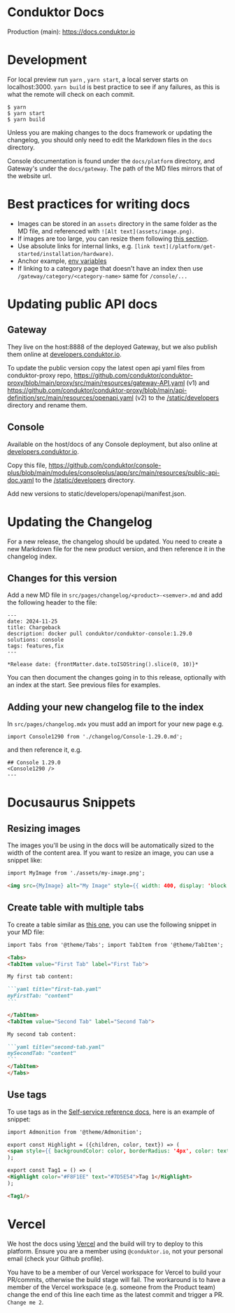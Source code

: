 # Conduktor Docs
Production (main): https://docs.conduktor.io

# Development
For local preview run `yarn` , `yarn start`, a local server starts on localhost:3000. `yarn build` is best practice to see if any failures, as this is what the remote will check on each commit.
```
$ yarn
$ yarn start
$ yarn build
```

Unless you are making changes to the docs framework or updating the changelog, you should only need to edit the Markdown files in the `docs` directory.

Console documentation is found under the `docs/platform` directory, and Gateway's under the `docs/gateway`. The path of the MD files mirrors that of the website url.

# Best practices for writing docs

- Images can be stored in an `assets` directory in the same folder as the MD file, and referenced with `![Alt text](assets/image.png)`.
- If images are too large, you can resize them following [this section](#resizing-images).
- Use absolute links for internal links, e.g. `[link text](/platform/get-started/installation/hardware)`.
- Anchor example, [env variables](/platform/get-started/configuration/env-variables/#auditlog-export-properties)
- If linking to a category page that doesn't have an index then use `/gateway/category/<category-name>` same for `/console/...`

# Updating public API docs

## Gateway
They live on the host:8888 of the deployed Gateway, but we also publish them online at [developers.conduktor.io](https://developers.conduktor.io/?product=gateway).

To update the public version copy the latest open api yaml files from conduktor-proxy repo,
https://github.com/conduktor/conduktor-proxy/blob/main/proxy/src/main/resources/gateway-API.yaml (v1)
and https://github.com/conduktor/conduktor-proxy/blob/main/api-definition/src/main/resources/openapi.yaml (v2)
to the [/static/developers](./static/developers/openapi/gateway) directory and rename them.

## Console
Available on the host/docs of any Console deployment, but also online at [developers.conduktor.io](https://developers.conduktor.io/?product=console).

Copy this file, https://github.com/conduktor/console-plus/blob/main/modules/consoleplus/app/src/main/resources/public-api-doc.yaml
to the [/static/developers](./static/developers/openapi/console) directory.

Add new versions to static/developers/openapi/manifest.json.

# Updating the Changelog

For a new release, the changelog should be updated.  You need to create a new Markdown file for the new product version, and then reference it in the changelog index.

## Changes for this version

Add a new MD file in `src/pages/changelog/<product>-<semver>.md` and add the following header to the file:

```
---
date: 2024-11-25
title: Chargeback
description: docker pull conduktor/conduktor-console:1.29.0
solutions: console
tags: features,fix
---

*Release date: {frontMatter.date.toISOString().slice(0, 10)}*
```

You can then document the changes going in to this release, optionally with an index at the start.  See previous files for examples.

## Adding your new changelog file to the index

In `src/pages/changelog.mdx` you must add an import for your new page e.g.

```
import Console1290 from './changelog/Console-1.29.0.md';
```

and then reference it, e.g.

```
## Console 1.29.0
<Console1290 />
---
```

# Docusaurus Snippets

## Resizing images

The images you'll be using in the docs will be automatically sized to the width of the content area.
If you want to resize an image, you can use a snippet like:

```md
import MyImage from './assets/my-image.png';

<img src={MyImage} alt="My Image" style={{ width: 400, display: 'block', margin: 'auto' }} />
```

## Create table with multiple tabs

To create a table similar as [this one](/platform/get-started/configuration/user-authentication/SSO/azure/#console-configuration), you can use the following snippet in your MD file:

````md
import Tabs from '@theme/Tabs'; import TabItem from '@theme/TabItem';

<Tabs>
<TabItem value="First Tab" label="First Tab">

My first tab content:

```yaml title="first-tab.yaml"
myFirstTab: "content"
```

</TabItem>
<TabItem value="Second Tab" label="Second Tab">

My second tab content:

```yaml title="second-tab.yaml"
mySecondTab: "content"
```
</TabItem>
</Tabs>
````

## Use tags

To use tags as in the [Self-service reference docs](/platform/reference/resource-reference/self-service/), here is an example of snippet:

```md
import Admonition from '@theme/Admonition';

export const Highlight = ({children, color, text}) => (
<span style={{ backgroundColor: color, borderRadius: '4px', color: text, padding: '0.2rem 0.5rem', fontWeight: '500' }}> {children} </span>
);

export const Tag1 = () => (
<Highlight color="#F8F1EE" text="#7D5E54">Tag 1</Highlight>
);

<Tag1/>
```


# Vercel

We host the docs using [Vercel](https://vercel.com/) and the build will try to deploy to this platform. Ensure you are a member using `@conduktor.io`, not your personal email (check your Github profile).

You have to be a member of our Vercel workspace for Vercel to build your PR/commits, otherwise the build stage will fail. The workaround is to have a member of the Vercel workspace (e.g. someone from the Product team) change the end of this line each time as the latest commit and trigger a PR. `Change me 2`.

